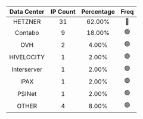 | Data Center | IP Count | Percentage | Freq |
|:------------:|:--------:|:-----------:|:-----:|
| HETZNER | 31 | 62.00% | 🔴 |
| Contabo | 9 | 18.00% | 🟢 |
| OVH | 2 | 4.00% | 🟢 |
| HIVELOCITY | 1 | 2.00% | 🟢 |
| Interserver | 1 | 2.00% | 🟢 |
| IPAX | 1 | 2.00% | 🟢 |
| PSINet | 1 | 2.00% | 🟢 |
| OTHER | 4 | 8.00% | 🟢 |